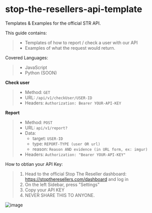 # stop-the-resellers-api-template
Templates &amp; Examples for the official STR API.

This guide contains: 

> - Templates of how to report / check a user with our API
> - Examples of what the request would return.

Covered Languages:

> - JavaScript
> - Python (SOON)

**Check user**

> - Method: `GET`
> - URL: `/api/v1/checkUser/USER-ID`
> - Headers: `Authorization: Bearer YOUR-API-KEY`

**Report**

> - Method: `POST`
> - URL: `api/v1/report?`
> - Data:
>    - target: `USER-ID` 
>    - type: `REPORT-TYPE (user OR url)`
>    - reason: `Reason AND evidence (in URL form, ex: imgur)`
> - Headers: `Authorization: "Bearer YOUR-API-KEY"`

How to obtian your API Key:

> 1. Head to the official Stop The Reseller dashboard: https://stoptheresellers.com/dashboard and log in
> 2. On the left Sidebar, press "Settings"
> 3. Copy your API KEY
> 4. NEVER SHARE THIS TO ANYONE.

![image](https://user-images.githubusercontent.com/39080460/151575246-1ce49f58-87df-4e25-89c6-a080fb8e717c.png)


